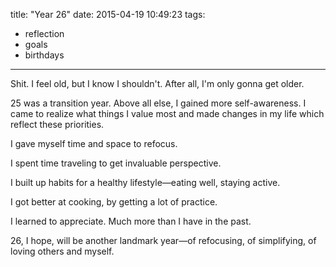 title: "Year 26"
date: 2015-04-19 10:49:23
tags:
  - reflection
  - goals
  - birthdays
---

Shit. I feel old, but I know I shouldn't. After all, I'm only gonna get older.

25 was a transition year. Above all else, I gained more self-awareness. I came to realize what things I value most and made changes in my life which reflect these priorities.

I gave myself time and space to refocus.

I spent time traveling to get invaluable perspective.

I built up habits for a healthy lifestyle—eating well, staying active.

I got better at cooking, by getting a lot of practice.

I learned to appreciate. Much more than I have in the past.

26, I hope, will be another landmark year—of refocusing, of simplifying, of loving others and myself.

